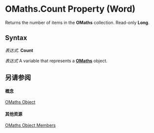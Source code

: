 
# OMaths.Count Property (Word)

Returns the number of items in the  **OMaths** collection. Read-only **Long**.


## Syntax

 _表达式_. **Count**

 _表达式_ A variable that represents a **[OMaths](5e185b0f-b0c9-16f8-3056-c1114dadd3e0.md)** object.


## 另请参阅


#### 概念


[OMaths Object](5e185b0f-b0c9-16f8-3056-c1114dadd3e0.md)
#### 其他资源


[OMaths Object Members](http://msdn.microsoft.com/library/0f5413af-b2d6-b592-7695-be3c02d4e4cb%28Office.15%29.aspx)